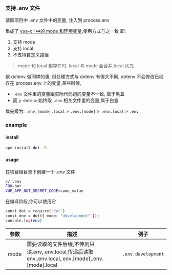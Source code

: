 ### 支持 .env 文件

读取项目中 .env 文件中的变量, 注入到 process.env

集成了 [vue-cli 中的 mode 和环境变量](https://cli.vuejs.org/zh/guide/mode-and-env.html#%E6%A8%A1%E5%BC%8F),使用方式与之一致
即:

1. 支持 mode
2. 支持 local
3. 不支持自定义路径

> mode 和 local 都存在时, local 与 mode 会合并,local 优先

跟 dotenv 做同样的事, 但处理方式与 dotenv 有很大不同, dotenv 不会修改已经存在 process.env 上的变量,某些时候,

- `.env` 文件里的变量跟实际代码跑的变量不一致, 属于黑盒
- 而 `y-dotenv` 始终取 `.env` 相关文件里的变量,属于白盒

优先级为: `.env.[mode].local` > `.env.[mode]` > `.env.local` > `.env`

### example

#### install

```bash
npm install dot -D
```

#### usage

在项目根目录下创建一个 .env 文件

```bash
// .env
FOO=bar
VUE_APP_NOT_SECRET_CODE=some_value
```

在编译阶段,你可以使用它

```bash
const dot = require('dot')
const env = dot({ mode: "development" });
console.log(env)
```

| 参数 | 描述                                                                                                 | 例子               |
| ---- | ---------------------------------------------------------------------------------------------------- | ------------------ |
| mode | 需要读取的文件后缀,不传则只读.env,.env.local,传递后读取 env,.env.local,.env.[mode],.env.[mode].local | `.env.development` |
